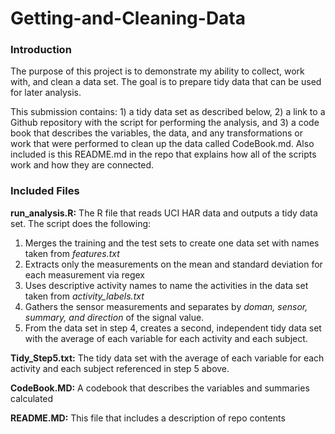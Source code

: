 # Getting-and-Cleaning-Data


### Introduction

The purpose of this project is to demonstrate my ability to collect, work with, and clean a data set. The goal is to prepare tidy data that can be used for later analysis. 

This submission contains: 1) a tidy data set as described below, 2) a link to a Github repository with the script for performing the analysis, and 3) a code book that describes the variables, the data, and any transformations or work that were performed to clean up the data called CodeBook.md. Also included is this README.md in the repo that explains how all of the scripts work and how they are connected.

### Included Files

**run_analysis.R:** The R file that reads UCI HAR data and outputs a tidy data set. The script does the following:
1. Merges the training and the test sets to create one data set with names taken from *features.txt*
2. Extracts only the measurements on the mean and standard deviation for each measurement via regex
3. Uses descriptive activity names to name the activities in the data set taken from *activity_labels.txt*
4. Gathers the sensor measurements and separates by *doman, sensor, summary, and direction* of the signal value.
5. From the data set in step 4, creates a second, independent tidy data set with the average of each variable for each activity and each subject.

**Tidy_Step5.txt:** The tidy data set with the average of each variable for each activity and each subject referenced in step 5 above.

**CodeBook.MD:** A codebook that describes the variables and summaries calculated

**README.MD:** This file that includes a description of repo contents
